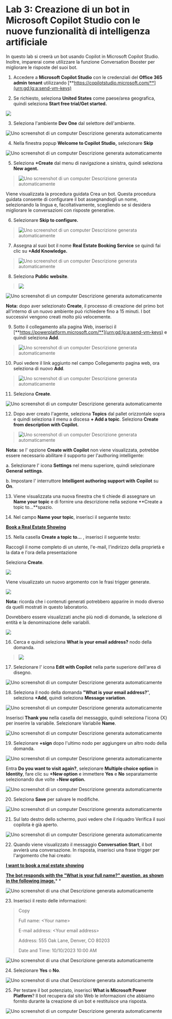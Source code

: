 # Lab 3: Creazione di un bot in Microsoft Copilot Studio con le nuove funzionalità di intelligenza artificiale

In questo lab si creerà un bot usando Copilot in Microsoft Copilot
Studio. Inoltre, imparerai come utilizzare la funzione Conversation
Booster per migliorare le risposte del suoi bot.

1.  Accedere a **Microsoft Copilot Studio** con le credenziali del
    **Office 365** **admin** **tenant** utilizzando
    [**https://copilotstudio.microsoft.com/**](urn:gd:lg:a:send-vm-keys)

2.  Se richiesto, seleziona **United States** come paese/area
    geografica, quindi seleziona **Start free trial/Get started.**

![](./media/image1.png)

3.  Seleziona l'ambiente **Dev One** dal selettore dell'ambiente.

![Uno screenshot di un computer Descrizione generata
automaticamente](./media/image2.png)

4.  Nella finestra popup **Welcome to Copilot Studio,** selezionare
    **Skip**

![Uno screenshot di un computer Descrizione generata
automaticamente](./media/image3.png)

5.  Seleziona **+Create** dal menu di navigazione a sinistra, quindi
    seleziona **New agent.**

> ![Uno screenshot di un computer Descrizione generata
> automaticamente](./media/image4.png)

Viene visualizzata la procedura guidata Crea un bot. Questa procedura
guidata consente di configurare il bot assegnandogli un nome,
selezionando la lingua e, facoltativamente, scegliendo se si desidera
migliorare le conversazioni con risposte generative.

6.  Selezionare **Skip to configure.**

> ![Uno screenshot di un computer Descrizione generata
> automaticamente](./media/image5.png)

7.  Assegna al suoi bot il nome **Real Estate Booking Service** se
    quindi fai clic su **+Add Knowledge.**

> ![Uno screenshot di un computer Descrizione generata
> automaticamente](./media/image6.png)

8.  Seleziona **Public website**.

> ![](./media/image7.png)

![Uno screenshot di un computer Descrizione generata
automaticamente](./media/image8.png)

**Nota:** dopo aver selezionato **Create**, il processo di creazione del
primo bot all'interno di un nuovo ambiente può richiedere fino a 15
minuti. I bot successivi vengono creati molto più velocemente.

9.  Sotto il collegamento alla pagina Web, inserisci il
    [**https://powerplatform.microsoft.com/**](urn:gd:lg:a:send-vm-keys)
    e quindi seleziona **Add**.

> ![Uno screenshot di un computer Descrizione generata
> automaticamente](./media/image9.png)

10. Puoi vedere il link aggiunto nel campo Collegamento pagina web, ora
    seleziona di nuovo **Add**.

> ![Uno screenshot di un computer Descrizione generata
> automaticamente](./media/image10.png)

11. Seleziona **Create**.

![Uno screenshot di un computer Descrizione generata
automaticamente](./media/image11.png)

12. Dopo aver creato l'agente, seleziona **Topics** dal pallet
    orizzontale sopra e quindi seleziona il menu a discesa **+ Add a
    topic**. Seleziona **Create from description with Copilot.**

> ![Uno screenshot di un computer Descrizione generata
> automaticamente](./media/image12.png)

**Nota:** se l' opzione **Create with Copilot** non viene visualizzata,
potrebbe essere necessario abilitare il supporto per l'authoring
intelligente:

a\. Selezionare l' icona **Settings** nel menu superiore, quindi
selezionare **General settings**.

b\. Impostare l' interruttore **Intelligent authoring support with**
**Copilot** su **On**.

13. Viene visualizzata una nuova finestra che ti chiede di assegnare un
    **Name your topic** e di fornire una descrizione nella sezione
    **Create a topic to...**spazio.

14. Nel campo **Name your topic**, inserisci il seguente testo:

[**Book a Real Estate Showing**](urn:gd:lg:a:send-vm-keys)

15. Nella casella **Create a topic to...** , inserisci il seguente
    testo:

Raccogli il nome completo di un utente, l'e-mail, l'indirizzo della
proprietà e la data e l'ora della presentazione

Seleziona **Create**.

![](./media/image13.png)

Viene visualizzato un nuovo argomento con le frasi trigger generate.

![](./media/image14.png)

**Nota:** ricorda che i contenuti generati potrebbero apparire in modo
diverso da quelli mostrati in questo laboratorio.

Dovrebbero essere visualizzati anche più nodi di domande, la selezione
di entità e la denominazione delle variabili.

![](./media/image15.png)

16. Cerca e quindi seleziona **What is your email address?** nodo della
    domanda.

> ![](./media/image16.png)

17. Selezionare l' icona **Edit with Copilot** nella parte superiore
    dell'area di disegno.

![Uno screenshot di un computer Descrizione generata
automaticamente](./media/image17.png)

18. Seleziona il nodo della domanda **"What is your email address?**",
    seleziona **+Add**, quindi seleziona **Message variation**.

![Uno screenshot di un computer Descrizione generata
automaticamente](./media/image18.png)

Inserisci **Thank you** nella casella del messaggio, quindi seleziona
l'icona {X} per inserire la variabile. Selezionare Variabile **Name**.

![Uno screenshot di un computer Descrizione generata
automaticamente](./media/image19.png)

19. Selezionare **+sign** dopo l'ultimo nodo per aggiungere un altro
    nodo della domanda.

![Uno screenshot di un computer Descrizione generata
automaticamente](./media/image20.png)

Entra **Do you want to visit again?**, selezionare **Multiple choice
option** in **Identity**, fare clic su **+New option** e immettere
**Yes** e **No** separatamente selezionando due volte +**New option.**

![Uno screenshot di un computer Descrizione generata
automaticamente](./media/image21.png)

20. Seleziona **Save** per salvare le modifiche.

![Uno screenshot di un computer Descrizione generata
automaticamente](./media/image22.png)

21. Sul lato destro dello schermo, puoi vedere che il riquadro Verifica
    il suoi copilota è già aperto.

![Uno screenshot di un computer Descrizione generata
automaticamente](./media/image23.png)

22. Quando viene visualizzato il messaggio **Conversation Start**, il
    bot avvierà una conversazione. In risposta, inserisci una frase
    trigger per l'argomento che hai creato:

[**I want to book a real estate
showing**](https://urn:gd:lg:a:send-vm-keys/)

[**The bot responds with the "What is your full name?" question, as
shown in the following image.**](https://urn:gd:lg:a:send-vm-keys/)* *

![Uno screenshot di una chat Descrizione generata
automaticamente](./media/image24.png)

23. Inserisci il resto delle informazioni:

> Copy
>
> Full name: \<Your name\>
>
> E-mail address: \<Your email address\>
>
> Address: 555 Oak Lane, Denver, CO 80203
>
> Date and Time: 10/10/2023 10:00 AM

![Uno screenshot di una chat Descrizione generata
automaticamente](./media/image25.png)

24. Selezionare **Yes** o **No**.

![Uno screenshot di una chat Descrizione generata
automaticamente](./media/image26.png)

25. Per testare il bot potenziato, inserisci **What is Microsoft Power
    Platform**? Il bot recupera dal sito Web le informazioni che abbiamo
    fornito durante la creazione di un bot e restituisce una risposta.

![Uno screenshot di un computer Descrizione generata
automaticamente](./media/image27.png)
